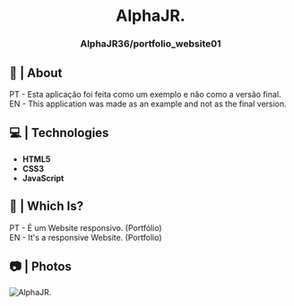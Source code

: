 <h1 align="center">
  <br>
  AlphaJR.
  <br>
</h1>

<h3 align=center>AlphaJR36/portfolio_website01</h3>

## 🍭 | About

PT - Esta aplicação foi feita como um exemplo e não como a versão final.<br>
EN - This application was made as an example and not as the final version.

## 💻 | Technologies

*    **HTML5**
*    **CSS3**
*    **JavaScript**

## 🎈 | Which Is?

PT - É um Website responsivo. (Portfólio)<br>
EN - It's a responsive Website. (Portfolio)

## 📷 | Photos

![AlphaJR.](https://i.imgur.com/RegKAt9.png)